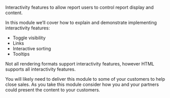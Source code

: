 Interactivity features to allow report users to control report display and content.


In this module we’ll cover how to explain and demonstrate implementing interactivity features:  
- Toggle visibility
- Links
- Interactive sorting
- Tooltips


Not all rendering formats support interactivity features, however HTML supports all interactivity features.

You will likely need to deliver this module to some of your customers to help close sales. As you take this module consider how you and your partners could present the content to your customers. 
